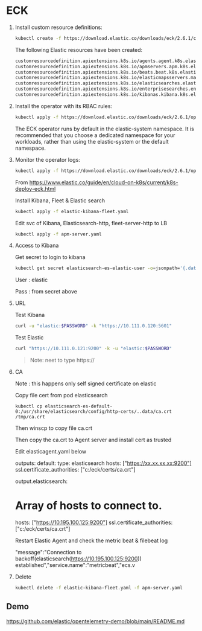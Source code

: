 # ECK

1. Install custom resource definitions:

    ```bash
    kubectl create -f https://download.elastic.co/downloads/eck/2.6.1/crds.yaml
    ```

    The following Elastic resources have been created:

    ```bash
    customresourcedefinition.apiextensions.k8s.io/agents.agent.k8s.elastic.co created
    customresourcedefinition.apiextensions.k8s.io/apmservers.apm.k8s.elastic.co created
    customresourcedefinition.apiextensions.k8s.io/beats.beat.k8s.elastic.co created
    customresourcedefinition.apiextensions.k8s.io/elasticmapsservers.maps.k8s.elastic.co created
    customresourcedefinition.apiextensions.k8s.io/elasticsearches.elasticsearch.k8s.elastic.co created
    customresourcedefinition.apiextensions.k8s.io/enterprisesearches.enterprisesearch.k8s.elastic.co created
    customresourcedefinition.apiextensions.k8s.io/kibanas.kibana.k8s.elastic.co created
    ```

2. Install the operator with its RBAC rules:

    ```bash
    kubectl apply -f https://download.elastic.co/downloads/eck/2.6.1/operator.yaml
    ```

    The ECK operator runs by default in the elastic-system namespace. It is recommended that you choose a dedicated namespace for your workloads, rather than using the elastic-system or the default namespace.

3. Monitor the operator logs:

    ```bash
    kubectl apply -f https://download.elastic.co/downloads/eck/2.6.1/operator.yaml
    ```

    From <https://www.elastic.co/guide/en/cloud-on-k8s/current/k8s-deploy-eck.html>

    Install Kibana, Fleet & Elastic search

    ```bash
    kubectl apply -f elastic-kibana-fleet.yaml
    ```

    Edit svc of Kibana, Elasticsearch-http, fleet-server-http to LB

    ```bash
    kubectl apply -f apm-server.yaml
    ```

4. Access to Kibana

    Get secret to login to kibana

    ```bash
    kubectl get secret elasticsearch-es-elastic-user -o=jsonpath='{.data.elastic}' | base64 --decode; echo
    ```

    User : elastic
    
    Pass : from secret above

5. URL

    Test Kibana

    ```bash
    curl -u "elastic:$PASSWORD" -k "https://10.111.0.120:5601"
    ```

    Test Elastic

    ```bash
    curl "https://10.111.0.121:9200" -k -u "elastic:$PASSWORD"
    ```

    >Note: neet to type https://

6. CA

    Note : this happens only self signed certificate on elastic

    Copy file cert from pod elasticsearch

    ```
    kubectl cp elasticsearch-es-default-0:/usr/share/elasticsearch/config/http-certs/..data/ca.crt /tmp/ca.crt
    ```
    Then winscp to copy file ca.crt

    Then copy the ca.crt to Agent server and install cert as trusted

    Edit elasticagent.yaml below

    outputs:
    default:
        type: elasticsearch
        hosts: ["https://xx.xx.xx.xx:9200"]
        ssl.certificate_authorities: ["c:/eck/certs/ca.crt"]

    output.elasticsearch:
    # Array of hosts to connect to.
    hosts: ["https://10.195.100.125:9200"]
    ssl.certificate_authorities: ["c:/eck/certs/ca.crt"]

    Restart Elastic Agent and check the metric beat & filebeat log

    "message":"Connection to backoff(elasticsearch(https://10.195.100.125:9200)) established","service.name":"metricbeat","ecs.v

7. Delete

    ```bash
    kubectl delete -f elastic-kibana-fleet.yaml -f apm-server.yaml
    ```

## Demo

https://github.com/elastic/opentelemetry-demo/blob/main/README.md